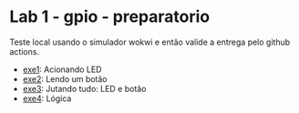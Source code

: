 # Lab 1 - gpio - preparatorio

Teste local usando o simulador wokwi e então valide a entrega pelo github actions.

- [exe1](exe1): Acionando LED
- [exe2](exe2): Lendo um botão
- [exe3](exe3): Jutando tudo: LED e botão
- [exe4](exe4): Lógica
